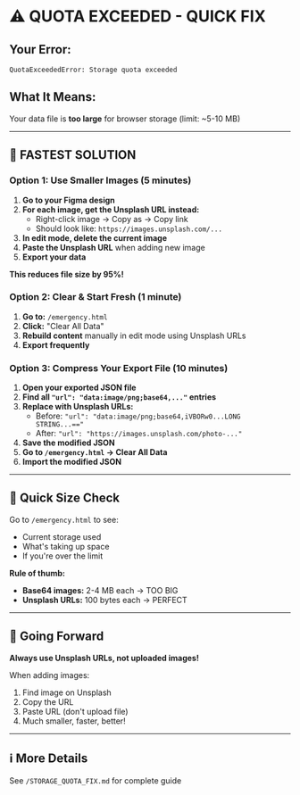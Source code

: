 # ⚠️ QUOTA EXCEEDED - QUICK FIX

## Your Error:
```
QuotaExceededError: Storage quota exceeded
```

## What It Means:
Your data file is **too large** for browser storage (limit: ~5-10 MB)

---

## 🚀 FASTEST SOLUTION

### Option 1: Use Smaller Images (5 minutes)

1. **Go to your Figma design**
2. **For each image, get the Unsplash URL instead:**
   - Right-click image → Copy as → Copy link
   - Should look like: `https://images.unsplash.com/...`
3. **In edit mode, delete the current image**
4. **Paste the Unsplash URL** when adding new image
5. **Export your data**

**This reduces file size by 95%!**

### Option 2: Clear & Start Fresh (1 minute)

1. **Go to:** `/emergency.html`
2. **Click:** "Clear All Data"  
3. **Rebuild content** manually in edit mode using Unsplash URLs
4. **Export frequently**

### Option 3: Compress Your Export File (10 minutes)

1. **Open your exported JSON file**
2. **Find all `"url": "data:image/png;base64,..."` entries**
3. **Replace with Unsplash URLs:**
   - Before: `"url": "data:image/png;base64,iVBORw0...LONG STRING...=="`
   - After: `"url": "https://images.unsplash.com/photo-..."`
4. **Save the modified JSON**
5. **Go to `/emergency.html` → Clear All Data**
6. **Import the modified JSON**

---

## 📏 Quick Size Check

Go to `/emergency.html` to see:
- Current storage used
- What's taking up space
- If you're over the limit

**Rule of thumb:**
- **Base64 images:** 2-4 MB each → TOO BIG
- **Unsplash URLs:** 100 bytes each → PERFECT

---

## 🎯 Going Forward

**Always use Unsplash URLs, not uploaded images!**

When adding images:
1. Find image on Unsplash
2. Copy the URL
3. Paste URL (don't upload file)
4. Much smaller, faster, better!

---

## ℹ️ More Details

See `/STORAGE_QUOTA_FIX.md` for complete guide
